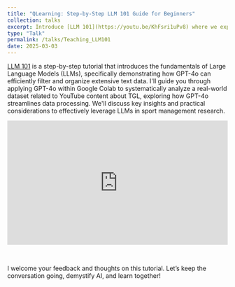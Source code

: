 ```yaml
---
title: "QLearning: Step-by-Step LLM 101 Guide for Beginners"
collection: talks
excerpt: Introduce [LLM 101](https://youtu.be/KhFsri1uPv8) where we explore how Large Language Models (LLMs), specifically GPT-4o, can systematically filter and organize large volumes of text data—such as fan comments, social media posts, and scouting reports. This step-by-step tutorial demonstrates how to harness LLMs directly from your web browser using Google Colab. We'll use real-world data from a research project involving YouTube content related to the innovative TMRW Golf League (TGL), showing precisely how GPT-4o can streamline the analysis process, saving significant manual effort. Designed for all experience levels, this video aims to make AI approachable, useful, and impactful for sport management professionals and researchers alike.
type: "Talk"
permalink: /talks/Teaching_LLM101
date: 2025-03-03
---
```


[LLM 101](https://youtu.be/KhFsri1uPv8) is a step-by-step tutorial that introduces the fundamentals of Large Language Models (LLMs), specifically demonstrating how GPT-4o can efficiently filter and organize extensive text data. I'll guide you through applying GPT-4o within Google Colab to systematically analyze a real-world dataset related to YouTube content about TGL, exploring how GPT-4o streamlines data processing. We'll discuss key insights and practical considerations to effectively leverage LLMs in sport management research.

<iframe src="https://www.youtube.com/embed/KhFsri1uPv8?si=8umBP2rKLAwtngLh" 
    style="display: block; width: 100%; aspect-ratio: 16/9; margin-bottom: 2em;"
    frameborder="0" 
    allow="accelerometer; autoplay; clipboard-write; encrypted-media; gyroscope; picture-in-picture" 
    allowfullscreen>
</iframe>

<br>I welcome your feedback and thoughts on this tutorial. Let’s keep the conversation going, demystify AI, and learn together!
